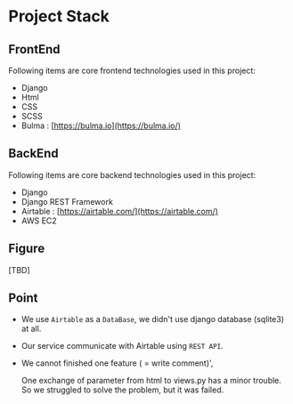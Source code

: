 # Project Stack

## FrontEnd

Following items are core frontend technologies used in this project:

- Django
- Html
- CSS
- SCSS
- Bulma : [https://bulma.io](https://bulma.io/)

## BackEnd

Following items are core backend technologies used in this project:

- Django
- Django REST Framework
- Airtable : [https://airtable.com/](https://airtable.com/)
- AWS EC2

## Figure

[TBD]

## Point

- We use `Airtable` as a `DataBase`, we didn't use django database (sqlite3) at all.
- Our service communicate with Airtable using `REST API`.
- We cannot finished one feature ( = write comment)',

    One exchange of parameter from html to views.py has a minor trouble. So we struggled to solve the problem, but it was failed.
